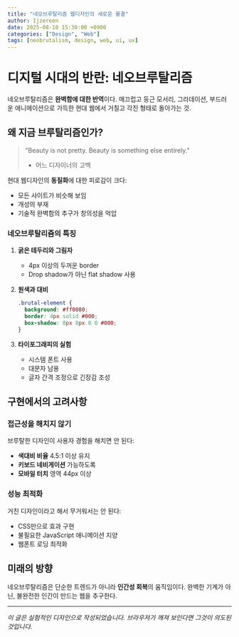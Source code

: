 ```yaml
---
title: "네오브루탈리즘 웹디자인의 새로운 물결"
author: Ijzereen
date: 2025-08-10 15:30:00 +0900
categories: ["Design", "Web"]
tags: [neobrutalism, design, web, ui, ux]
---
```


# 디지털 시대의 반란: 네오브루탈리즘

네오브루탈리즘은 **완벽함에 대한 반역**이다. 매끄럽고 둥근 모서리, 그라데이션, 부드러운 애니메이션으로 가득한 현대 웹에서 거칠고 각진 형태로 돌아가는 것.

## 왜 지금 브루탈리즘인가?

> "Beauty is not pretty. Beauty is something else entirely." 
> - 어느 디자이너의 고백

현대 웹디자인의 **동질화**에 대한 피로감이 크다:

- 모든 사이트가 비슷해 보임
- 개성의 부재
- 기술적 완벽함의 추구가 창의성을 억압

### 네오브루탈리즘의 특징

1. **굵은 테두리와 그림자**
   - 4px 이상의 두꺼운 border
   - Drop shadow가 아닌 flat shadow 사용

2. **원색과 대비**
   ```css
   .brutal-element {
     background: #ff0080;
     border: 4px solid #000;
     box-shadow: 8px 8px 0 0 #000;
   }
   ```

3. **타이포그래피의 실험**
   - 시스템 폰트 사용
   - 대문자 남용
   - 글자 간격 조정으로 긴장감 조성

## 구현에서의 고려사항

### 접근성을 해치지 않기

브루탈한 디자인이 사용자 경험을 해치면 안 된다:

- **색대비 비율** 4.5:1 이상 유지
- **키보드 네비게이션** 가능하도록
- **모바일 터치** 영역 44px 이상

### 성능 최적화

거친 디자인이라고 해서 무거워서는 안 된다:

- CSS만으로 효과 구현
- 불필요한 JavaScript 애니메이션 지양
- 웹폰트 로딩 최적화

## 미래의 방향

네오브루탈리즘은 단순한 트렌드가 아니라 **인간성 회복**의 움직임이다. 완벽한 기계가 아닌, 불완전한 인간이 만드는 웹을 추구한다.

---

*이 글은 실험적인 디자인으로 작성되었습니다. 브라우저가 깨져 보인다면 그것이 의도된 것입니다.*